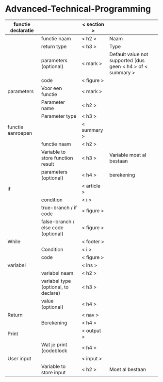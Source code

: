 # Advanced-Technical-Programming

|     functie declaratie    |                                             |     < section >    |                                                                  |
|---------------------------|---------------------------------------------|--------------------|------------------------------------------------------------------|
|                           |     functie naam                            |     < h2 >         |     Naam                                                         |
|                           |     return type                             |     < h3 >         |     Type                                                         |
|                           |     parameters (optional)                   |     < mark >       |     Default value not supported (dus geen < h4 > of   < summary >|
|                           |     code                                    |     < figure >     |                                                                  |
|     parameters            |     Voor een functie                        |     < mark >       |                                                                  |
|                           |     Parameter name                          |     < h2 >         |                                                                  |
|                           |     Parameter type                          |     < h3 >         |                                                                  |
|     functie aanroepen     |                                             |     < summary >    |                                                                  |
|                           |     functie naam                            |     < h2 >         |                                                                  |
|                           |     Variable to store function result       |     < h3 >         |     Variable moet al bestaan                                     |
|                           |     parameters (optional)                   |     < h4 >         |     berekening                                                   |
|     if                    |                                             |     < article >    |                                                                  |
|                           |     condition                               |     < i >          |                                                                  |
|                           |     true-branch / if code                   |     < figure >     |                                                                  |
|                           |     false-branch / else code (optional)     |     < figure >     |                                                                  |
|     While                 |                                             |     < footer >     |                                                                  |
|                           |     Condition                               |     < i >          |                                                                  |
|                           |     code                                    |     < figure >     |                                                                  |
|     variabel              |                                             |     < ins >        |                                                                  |
|                           |     variabel naam                           |     < h2 >         |                                                                  |
|                           |     variabel type (optional, to declare)    |     < h3 >         |                                                                  |
|                           |     value (optional)                        |     < h4 >         |                                                                  |
|     Return                |                                             |     < nav >        |                                                                  |
|                           |     Berekening                              |     < h4 >         |                                                                  |
|     Print                 |                                             |     < output >     |                                                                  |
|                           |     Wat je print (codeblock                 |     < h4 >         |                                                                  |
|     User input            |                                             |     < input >      |                                                                  |
|                           |     Variable to store input                 |     < h2 >         |     Moet al bestaan                                              |
